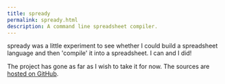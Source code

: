 ```yaml
---
title: spready
permalink: spready.html
description: A command line spreadsheet compiler.
---
```


spready was a little experiment to see whether I could build a spreadsheet language and then 'compile' it into a spreadsheet. I can and I did!

The project has gone as far as I wish to take it for now. The sources are [hosted on GitHub](https://github.com/digitalbricklayer/spready).

